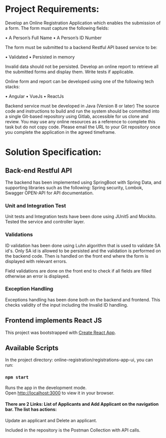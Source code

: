
# Project Requirements:

Develop an Online Registration Application which enables the submission of a form.
The form must capture the following fields:

• A Person’s Full Name
• A Person’s ID Number

The form must be submitted to a backend Restful API based service to be:

• Validated
• Persisted in memory

Invalid data should not be persisted.
Develop an online report to retrieve all the submitted forms and display them.
Write tests if applicable.

Online form and report can be developed using one of the following tech stacks:

• Angular
• VueJs
• ReactJs

Backend service must be developed in Java (Version 8 or later)
The source code and instructions to build and run the system should be committed into a single
Git-based repository using Gitlab, accessible for us clone and review.
You may use any online resources as a reference to complete this task but do not copy code.
Please email the URL to your Git repository once you complete the application in the agreed
timeframe.

# Solution Specification:

## Back-end Restful API 
The backend has been implemented using SpringBoot with Spring Data, and supporting libraries such as the following:
Spring security, Lombok, Swagger OPEN-API for API documentation.

### Unit and Integration Test
Unit tests and Integration tests have been done using JUnit5 and Mockito. Tested the service and controller layer.


### Validations

ID validation has been done using Luhn algorithm that is used to validate SA id's. Only SA id is allowed to be persisted 
and the validation is performed on the backend code. Then is handled on the front end where the form is displayed 
with relevant errors. 

Field validations are done on the front end to check if all fields are filled otherwise an error is displayed.

### Exception Handling

Exceptions handling has been done both on the backend and frontend. This checks validity of the input including the Invalid ID handling.

## Frontend implements React JS

This project was bootstrapped with [Create React App](https://github.com/facebook/create-react-app).

## Available Scripts

In the project directory: online-registration/registrations-app-ui, you can run:

### `npm start`

Runs the app in the development mode.\
Open [http://localhost:3000](http://localhost:3000) to view it in your browser.

#### There are 2 Links: List of Applicants and Add Applicant on the navigation bar. The list has actions:

Update an applicant and Delete an applicant.

Included in the repository is the Postman Collection with API calls. 








